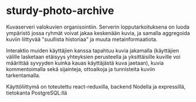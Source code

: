 # sturdy-photo-archive
Kuvaserveri valokuvien organisointiin. Serverin lopputarkoituksena on luoda ympäristö jossa ryhmät voivat jakaa keskenään kuvia, ja samalla aggregoida kuviin liittyvää "suullista historiaa" ja muuta metainformaatiota.

Interaktio muiden käyttäjien kanssa tapahtuu kuvia jakamalla (käyttäjien välille lasketaan etäisyys yhteyksien perusteella ja yksittäisille kuville voi määrittää syvyyden kuinka kauas käyttäjästä kuva jaetaan), kuvia kommentoimalla sekä sijainteja, ottoaikoja ja tunnisteita kuviin tarkentamalla.

Käyttöliittymä on toteutettu react-reduxilla, backend Nodella ja expressillä, tietokanta PostgreSQL:llä